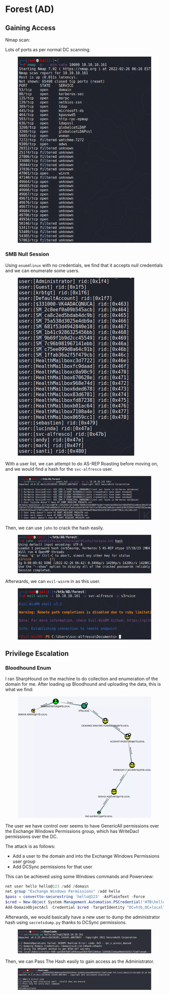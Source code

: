 # Forest (AD)

## Gaining Access

Nmap scan:

Lots of ports as per normal DC scanning.

<figure><img src="../../../.gitbook/assets/image (12).png" alt=""><figcaption></figcaption></figure>

### SMB Null Session

Using `enum4linux` with no credentials, we find that it accepts null credentials and we can enumerate some users.

<figure><img src="../../../.gitbook/assets/image (130).png" alt=""><figcaption></figcaption></figure>

With a user list, we can attempt to do AS-REP Roasting before moving on, and we would find a hash for the `svc-alfresco` user.

<figure><img src="../../../.gitbook/assets/image (4) (1).png" alt=""><figcaption></figcaption></figure>

Then, we can use `john` to crack the hash easily.

<figure><img src="../../../.gitbook/assets/image (257).png" alt=""><figcaption></figcaption></figure>

Afterwards, we can `evil-winrm` in as this user.

<figure><img src="../../../.gitbook/assets/image (1) (1).png" alt=""><figcaption></figcaption></figure>

## Privilege Escalation

### Bloodhound Enum

I ran SharpHound on the machine to do collection and enumeration of the domain for me. After loading up Bloodhound and uploading the data, this is what we find:

<figure><img src="../../../.gitbook/assets/image (12) (1).png" alt=""><figcaption></figcaption></figure>

The user we have control over seems to have GenericAll permissions over the Exchange Windows Permissions group, which has WriteDacl permissions over the DC.&#x20;

The attack is as follows:

* Add a user to the domain and into the Exchange Windows Permissions user group
* Add DCSync permissions for that user

This can be achieved using some Windows commands and Powerview:

```powershell
net user hello hello@123 /add /domain
net group "Exchange Windows Permissions" /add hello
$pass = convertto-securestring 'hello@123' -AsPlainText -Force
$cred = New-Object System.Management.Automation.PSCredential('HTB\hello', $pass)
Add-DomainObjectAcl -Credential $cred -TargetIdentity "DC=htb,DC=local" -PrincipalIdentity hello -Rights DCSync
```

Afterwards, we would basically have a new user to dump the administrator hash using `secretsdump.py` thanks to DCSync permissions.

<figure><img src="../../../.gitbook/assets/image (124).png" alt=""><figcaption></figcaption></figure>

Then, we can Pass The Hash easily to gain access as the Administrator.

<figure><img src="../../../.gitbook/assets/image (20) (1).png" alt=""><figcaption></figcaption></figure>
